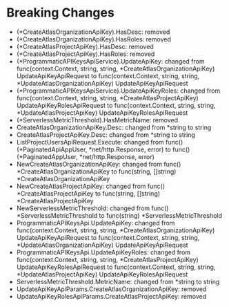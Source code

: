 # Breaking Changes

- (*CreateAtlasOrganizationApiKey).HasDesc: removed
- (*CreateAtlasOrganizationApiKey).HasRoles: removed
- (*CreateAtlasProjectApiKey).HasDesc: removed
- (*CreateAtlasProjectApiKey).HasRoles: removed
- (*ProgrammaticAPIKeysApiService).UpdateApiKey: changed from func(context.Context, string, string, *CreateAtlasOrganizationApiKey) UpdateApiKeyApiRequest to func(context.Context, string, string, *UpdateAtlasOrganizationApiKey) UpdateApiKeyApiRequest
- (*ProgrammaticAPIKeysApiService).UpdateApiKeyRoles: changed from func(context.Context, string, string, *CreateAtlasProjectApiKey) UpdateApiKeyRolesApiRequest to func(context.Context, string, string, *UpdateAtlasProjectApiKey) UpdateApiKeyRolesApiRequest
- (*ServerlessMetricThreshold).HasMetricName: removed
- CreateAtlasOrganizationApiKey.Desc: changed from *string to string
- CreateAtlasProjectApiKey.Desc: changed from *string to string
- ListProjectUsersApiRequest.Execute: changed from func() (*PaginatedApiAppUser, *net/http.Response, error) to func() (*PaginatedAppUser, *net/http.Response, error)
- NewCreateAtlasOrganizationApiKey: changed from func() *CreateAtlasOrganizationApiKey to func(string, []string) *CreateAtlasOrganizationApiKey
- NewCreateAtlasProjectApiKey: changed from func() *CreateAtlasProjectApiKey to func(string, []string) *CreateAtlasProjectApiKey
- NewServerlessMetricThreshold: changed from func() *ServerlessMetricThreshold to func(string) *ServerlessMetricThreshold
- ProgrammaticAPIKeysApi.UpdateApiKey: changed from func(context.Context, string, string, *CreateAtlasOrganizationApiKey) UpdateApiKeyApiRequest to func(context.Context, string, string, *UpdateAtlasOrganizationApiKey) UpdateApiKeyApiRequest
- ProgrammaticAPIKeysApi.UpdateApiKeyRoles: changed from func(context.Context, string, string, *CreateAtlasProjectApiKey) UpdateApiKeyRolesApiRequest to func(context.Context, string, string, *UpdateAtlasProjectApiKey) UpdateApiKeyRolesApiRequest
- ServerlessMetricThreshold.MetricName: changed from *string to string
- UpdateApiKeyApiParams.CreateAtlasOrganizationApiKey: removed
- UpdateApiKeyRolesApiParams.CreateAtlasProjectApiKey: removed
